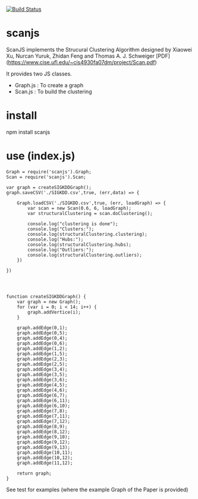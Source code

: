 [![Build Status](https://travis-ci.org/xblanc33/scanjs.svg?branch=master)](https://travis-ci.org/xblanc33/scanjs)

# scanjs
ScanJS implements the Strucural Clustering Algorithm designed by Xiaowei Xu, Nurcan Yuruk, Zhidan Feng and Thomas A. J. Schweiger [PDF] (https://www.cise.ufl.edu/~cis4930fa07dm/project/Scan.pdf)

It provides two JS classes.

* Graph.js : To create a graph
* Scan.js : To build the clustering


# install

npm install scanjs


# use (index.js)

~~~~
Graph = require('scanjs').Graph;
Scan = require('scanjs').Scan;

var graph = createSIGKDDGraph();
graph.saveCSV('./SIGKDD.csv',true, (err,data) => {

	Graph.loadCSV('./SIGKDD.csv',true, (err, loadGraph) => {
		var scan = new Scan(0.6, 6, loadGraph);
		var structuralClustering = scan.doClustering();

		console.log("clustering is done");
		console.log("Clusters:");
		console.log(structuralClustering.clustering);
		console.log("Hubs:");
		console.log(structuralClustering.hubs);
		console.log("Outliers:");
		console.log(structuralClustering.outliers);
	})

})




function createSIGKDDGraph() {
	var graph = new Graph();
	for (var i = 0; i < 14; i++) {
		graph.addVertice(i);
	}
	
	graph.addEdge(0,1);
	graph.addEdge(0,5);
	graph.addEdge(0,4);
	graph.addEdge(0,6);
	graph.addEdge(1,2);
	graph.addEdge(1,5);
	graph.addEdge(2,3);
	graph.addEdge(2,5);
	graph.addEdge(3,4);
	graph.addEdge(3,5);
	graph.addEdge(3,6);
	graph.addEdge(4,5);
	graph.addEdge(4,6);
	graph.addEdge(6,7);
	graph.addEdge(6,11);
	graph.addEdge(6,10);
	graph.addEdge(7,8);
	graph.addEdge(7,11);
	graph.addEdge(7,12);
	graph.addEdge(8,9);
	graph.addEdge(8,12);
	graph.addEdge(9,10);
	graph.addEdge(9,12);
	graph.addEdge(9,13);
	graph.addEdge(10,11);
	graph.addEdge(10,12);
	graph.addEdge(11,12);

	return graph;
}
~~~~

See test for examples (where the example Graph of the Paper is provided)
